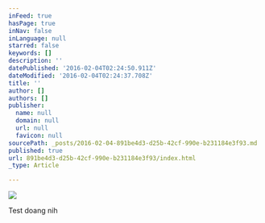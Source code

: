 ```yaml
---
inFeed: true
hasPage: true
inNav: false
inLanguage: null
starred: false
keywords: []
description: ''
datePublished: '2016-02-04T02:24:50.911Z'
dateModified: '2016-02-04T02:24:37.708Z'
title: ''
author: []
authors: []
publisher:
  name: null
  domain: null
  url: null
  favicon: null
sourcePath: _posts/2016-02-04-891be4d3-d25b-42cf-990e-b231184e3f93.md
published: true
url: 891be4d3-d25b-42cf-990e-b231184e3f93/index.html
_type: Article

---
```

![](https://the-grid-user-content.s3-us-west-2.amazonaws.com/304fc1e9-ac2e-462a-a5f2-0906e3f1209f.jpg)

Test doang nih